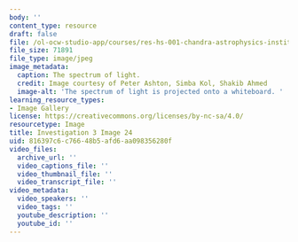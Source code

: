 ```yaml
---
body: ''
content_type: resource
draft: false
file: /ol-ocw-studio-app/courses/res-hs-001-chandra-astrophysics-institute/mithfh_chandra_inv3_spect.jpg
file_size: 71891
file_type: image/jpeg
image_metadata:
  caption: The spectrum of light.
  credit: Image courtesy of Peter Ashton, Simba Kol, Shakib Ahmed
  image-alt: 'The spectrum of light is projected onto a whiteboard. '
learning_resource_types:
- Image Gallery
license: https://creativecommons.org/licenses/by-nc-sa/4.0/
resourcetype: Image
title: Investigation 3 Image 24
uid: 816397c6-c766-48b5-afd6-aa098356280f
video_files:
  archive_url: ''
  video_captions_file: ''
  video_thumbnail_file: ''
  video_transcript_file: ''
video_metadata:
  video_speakers: ''
  video_tags: ''
  youtube_description: ''
  youtube_id: ''
---
```

